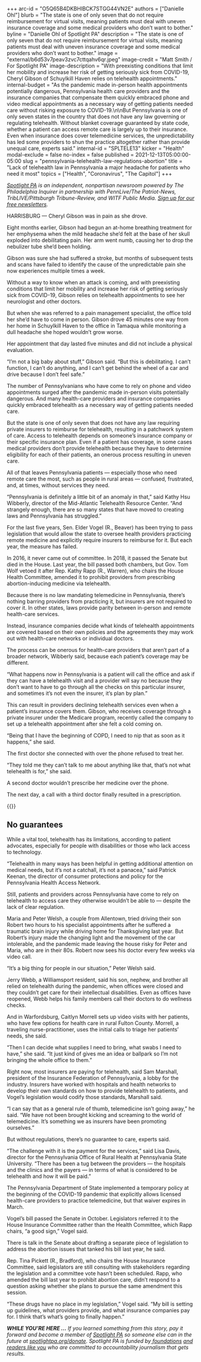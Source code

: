 +++
arc-id = "O5Q65B4DKBHIBCK7STGG44VN2E"
authors = ["Danielle Ohl"]
blurb = "The state is one of only seven that do not require reimbursement for virtual visits, meaning patients must deal with uneven insurance coverage and some medical providers who don’t want to bother."
byline = "Danielle Ohl of Spotlight PA"
description = "The state is one of only seven that do not require reimbursement for virtual visits, meaning patients must deal with uneven insurance coverage and some medical providers who don’t want to bother."
image = "external/b6d53v7peav3zvc7cttqahv6qr.jpeg"
image-credit = "Matt Smith / For Spotlight PA"
image-description = "With preexisting conditions that limit her mobility and increase her risk of getting seriously sick from COVID-19, Cheryl Gibson of Schuylkill Haven relies on telehealth appointments."
internal-budget = "As the pandemic made in-person health appointments potentially dangerous, Pennsylvania health care providers and the insurance companies that compensate them quickly embraced phone and video medical appointments as a necessary way of getting patients needed care without risking exposure to COVID-19.\n\nBut Pennsylvania is one of only seven states in the country that does not have any law governing or regulating telehealth. Without blanket coverage guaranteed by state code, whether a patient can access remote care is largely up to their insurance. Even when insurance does cover telemedicine services, the unpredictability has led some providers to shun the practice altogether rather than provide unequal care, experts said."
internal-id = "SPLTELE13"
kicker = "Health"
modal-exclude = false
no-index = false
published = 2021-12-13T05:00:00-05:00
slug = "pennsylvania-telehealth-law-regulations-abortion"
title = "Lack of telehealth law in Pennsylvania a major headache for patients who need it most"
topics = ["Health", "Coronavirus", "The Capitol"]
+++

<a href="https://www.spotlightpa.org/"><i>Spotlight PA</i></a><i> is an independent, nonpartisan newsroom powered by The Philadelphia Inquirer in partnership with PennLive/The Patriot-News, TribLIVE/Pittsburgh Tribune-Review, and WITF Public Media. </i><a href="https://www.spotlightpa.org/newsletters"><i>Sign up for our free newsletters</i></a><i>.</i>

HARRISBURG — Cheryl Gibson was in pain as she drove.

Eight months earlier, Gibson had begun an at-home breathing treatment for her emphysema when the mild headache she’d felt at the base of her skull exploded into debilitating pain. Her arm went numb, causing her to drop the nebulizer tube she’d been holding.

Gibson was sure she had suffered a stroke, but months of subsequent tests and scans have failed to identify the cause of the unpredictable pain she now experiences multiple times a week.

<script src="https://www.spotlightpa.org/embed.js" async></script><div data-spl-embed-version="1" data-spl-src="https://www.spotlightpa.org/embeds/newsletter/"></div>

Without a way to know when an attack is coming, and with preexisting conditions that limit her mobility and increase her risk of getting seriously sick from COVID-19, Gibson relies on telehealth appointments to see her neurologist and other doctors.

But when she was referred to a pain management specialist, the office told her she’d have to come in person. Gibson drove 45 minutes one way from her home in Schuylkill Haven to the office in Tamaqua while monitoring a dull headache she hoped wouldn’t grow worse.

Her appointment that day lasted five minutes and did not include a physical evaluation.

“I’m not a big baby about stuff,” Gibson said. “But this is debilitating. I can’t function, I can’t do anything, and I can’t get behind the wheel of a car and drive because I don’t feel safe.”

The number of Pennsylvanians who have come to rely on phone and video appointments surged after the pandemic made in-person visits potentially dangerous. And many health-care providers and insurance companies quickly embraced telehealth as a necessary way of getting patients needed care.

But the state is one of only seven that does not have any law requiring private insurers to reimburse for telehealth, resulting in a patchwork system of care. Access to telehealth depends on someone’s insurance company or their specific insurance plan. Even if a patient has coverage, in some cases medical providers don’t provide telehealth because they have to determine eligibility for each of their patients, an onerous process resulting in uneven care.

All of that leaves Pennsylvania patients — especially those who need remote care the most, such as people in rural areas — confused, frustrated, and, at times, without services they need.

“Pennsylvania is definitely a little bit of an anomaly in that,” said Kathy Hsu Wibberly, director of the Mid-Atlantic Telehealth Resource Center. “And strangely enough, there are so many states that have moved to creating laws and Pennsylvania has struggled.”

For the last five years, Sen. Elder Vogel (R., Beaver) has been trying to pass legislation that would allow the state to oversee health providers practicing remote medicine and explicitly require insurers to reimburse for it. But each year, the measure has failed.

In 2016, it never came out of committee. In 2018, it passed the Senate but died in the House. Last year, the bill passed both chambers, but Gov. Tom Wolf vetoed it after Rep. Kathy Rapp (R., Warren), who chairs the House Health Committee, amended it to prohibit providers from prescribing abortion-inducing medicine via telehealth.

Because there is no law mandating telemedicine in Pennsylvania, there’s nothing barring providers from practicing it, but insurers are not required to cover it. In other states, laws provide parity between in-person and remote health-care services.

Instead, insurance companies decide what kinds of telehealth appointments are covered based on their own policies and the agreements they may work out with health-care networks or individual doctors.

The process can be onerous for health-care providers that aren’t part of a broader network, Wibberly said, because each patient’s coverage may be different.

“What happens now in Pennsylvania is a patient will call the office and ask if they can have a telehealth visit and a provider will say no because they don’t want to have to go through all the checks on this particular insurer, and sometimes it’s not even the insurer, it’s plan by plan.”

This can result in providers declining telehealth services even when a patient’s insurance covers them. Gibson, who receives coverage through a private insurer under the Medicare program, recently called the company to set up a telehealth appointment after she felt a cold coming on.

“Being that I have the beginning of COPD, I need to nip that as soon as it happens,” she said.

The first doctor she connected with over the phone refused to treat her.

“They told me they can’t talk to me about anything like that, that’s not what telehealth is for,” she said.

A second doctor wouldn’t prescribe her medicine over the phone.

The next day, a call with a third doctor finally resulted in a prescription.

{{<picture src="external/ytvvky2svvrksa333k54frqey0.jpeg" description="Cheryl Gibson of Schuylkill Haven has struggled with inconsistent telehealth care that she needs for treatment of ongoing health conditions." caption="Cheryl Gibson of Schuylkill Haven has struggled with inconsistent telehealth care that she needs for treatment of ongoing health conditions." credit="Matt Smith / For Spotlight PA">}} 

## No guarantees

While a vital tool, telehealth has its limitations, according to patient advocates, especially for people with disabilities or those who lack access to technology.

“Telehealth in many ways has been helpful in getting additional attention on medical needs, but it’s not a catchall, it’s not a panacea,” said Patrick Keenan, the director of consumer protections and policy for the Pennsylvania Health Access Network.

Still, patients and providers across Pennsylvania have come to rely on telehealth to access care they otherwise wouldn’t be able to — despite the lack of clear regulation.

Maria and Peter Welsh, a couple from Allentown, tried driving their son Robert two hours to his specialist appointments after he suffered a traumatic brain injury while driving home for Thanksgiving last year. But Robert’s injury made the changing light and the movement of the car intolerable, and the pandemic made leaving the house risky for Peter and Maria, who are in their 80s. Robert now sees his doctor every few weeks via video call.

“It’s a big thing for people in our situation,” Peter Welsh said.

Jerry Webb, a Williamsport resident, said his son, nephew, and brother all relied on telehealth during the pandemic, when offices were closed and they couldn’t get care for their intellectual disabilities. Even as offices have reopened, Webb helps his family members call their doctors to do wellness checks.

And in Warfordsburg, Caitlyn Morrell sets up video visits with her patients, who have few options for health care in rural Fulton County. Morrell, a traveling nurse-practitioner, uses the initial calls to triage her patients’ needs, she said.

“Then I can decide what supplies I need to bring, what swabs I need to have,” she said. “It just kind of gives me an idea or ballpark so I’m not bringing the whole office to them.”

Right now, most insurers are paying for telehealth, said Sam Marshall, president of the Insurance Federation of Pennsylvania, a lobby for the industry. Insurers have worked with hospitals and health networks to develop their own standards on how to provide telehealth to patients, and Vogel’s legislation would codify those standards, Marshall said.

“I can say that as a general rule of thumb, telemedicine isn’t going away,” he said. “We have not been brought kicking and screaming to the world of telemedicine. It’s something we as insurers have been promoting ourselves.”

But without regulations, there’s no guarantee to care, experts said.

“The challenge with it is the payment for the services,” said Lisa Davis, director for the Pennsylvania Office of Rural Health at Pennsylvania State University. “There has been a tug between the providers — the hospitals and the clinics and the payers — in terms of what is considered to be telehealth and how it will be paid.”

The Pennsylvania Department of State implemented a temporary policy at the beginning of the COVID-19 pandemic that explicitly allows licensed health-care providers to practice telemedicine, but that waiver expires in March.

<script src="https://www.spotlightpa.org/embed.js" async></script><div data-spl-embed-version="1" data-spl-src="https://www.spotlightpa.org/embeds/donate/?eyebrow_text=SUPPORT%20SPOTLIGHT%20PA&cta_text=YES%2C%20TRIPLE%20MY%20GIFT&teaser_text=Support%20Spotlight%20PA's%20vital%20investigative%20journalism%20for%20Pennsylvania%20and%20for%20a%20limited%20time%2C%20all%20gifts%20will%20be%20TRIPLED."></div>

Vogel’s bill passed the Senate in October. Legislators referred it to the House Insurance Committee rather than the Health Committee, which Rapp chairs, “a good sign,” Vogel said.

There is talk in the Senate about drafting a separate piece of legislation to address the abortion issues that tanked his bill last year, he said.

Rep. Tina Pickett (R., Bradford), who chairs the House Insurance Committee, said legislators are still consulting with stakeholders regarding the legislation and a committee vote hasn’t been scheduled. Rapp, who amended the bill last year to prohibit abortion care, didn’t respond to a question asking whether she plans to pursue the same amendment this session.

“These drugs have no place in my legislation,” Vogel said. “My bill is setting up guidelines, what providers provide, and what insurance companies pay for. I think that’s what’s going to finally happen.”

<i><b>WHILE YOU’RE HERE ...</b></i><i> If you learned something from this story, pay it forward and become a member of </i><a href="https://www.spotlightpa.org/"><i>Spotlight PA</i></a><i> so someone else can in the future at </i><a href="https://www.spotlightpa.org/donate"><i>spotlightpa.org/donate</i></a><i>. Spotlight PA is funded by</i><a href="https://www.spotlightpa.org/support"><i> foundations</i></a><i> </i><a href="https://www.spotlightpa.org/support"><i>and readers like you</i></a><i> who are committed to accountability journalism that gets results.</i>
